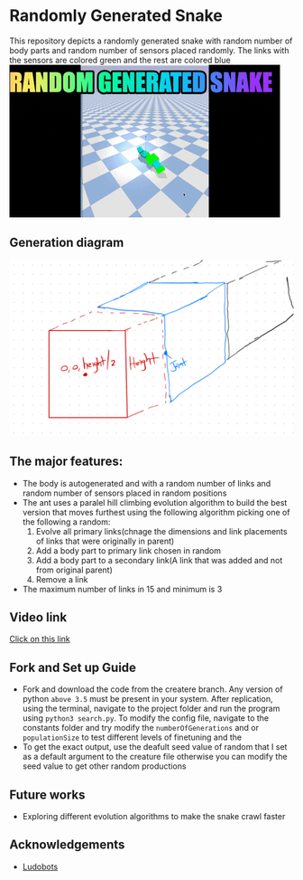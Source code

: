 # Randomly Generated Snake

This repository depicts a randomly generated snake with random number of body parts and random number of sensors placed randomly. The links with the sensors are colored green and the rest are colored blue
![](https://github.com/ArtificialLifeAssignments/Ludobots/blob/snake/ass6Giphy.gif)

## Generation diagram
![](https://github.com/ArtificialLifeAssignments/Ludobots/blob/snake/IMG_B374E8D96F93-1.jpeg)

## The major features:
 - The body is autogenerated and with a random number of links and random number of sensors placed in random positions
 - The ant uses a paralel hill climbing evolution algorithm to build the best version that moves furthest using the following algorithm picking one of the following a random:
    1. Evolve all primary links(chnage the dimensions and link placements of links that were originally in parent)
    2. Add a body part to primary link chosen in random
    3. Add a body part to a secondary link(A link that was added and not from original parent)
    4. Remove a link
 - The maximum number of links in 15 and minimum is 3
        

 ## Video link
  [Click on this link](https://youtu.be/rS1ErEuWW34)
  
 ## Fork and Set up Guide
 - Fork and download the code from the createre branch. Any version of python `above 3.5` must be present in your system. After replication, using the terminal, navigate to the project folder and run the program using ```python3 search.py```. To modify the config file, navigate to the constants folder and 
 try modify the ```numberOfGenerations```  and or ```populationSize``` to test different levels of finetuning and the
 - To get the exact output, use the deafult seed value of random that I set as a default argument to the creature file otherwise you can modify the seed value to get other random productions
 
 
 ## Future works
  -  Exploring different evolution algorithms to make the snake crawl faster
  
  ## Acknowledgements
  - [Ludobots](https://www.reddit.com/r/ludobots/wiki/tipsandtricks/)

 
 
 
